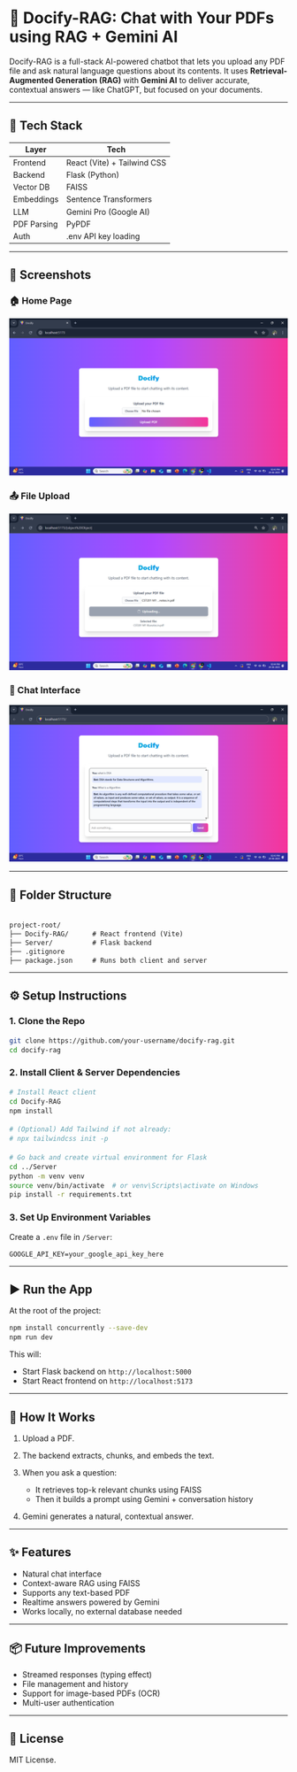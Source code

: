 # 📄 Docify-RAG: Chat with Your PDFs using RAG + Gemini AI

Docify-RAG is a full-stack AI-powered chatbot that lets you upload any PDF file and ask natural language questions about its contents. It uses **Retrieval-Augmented Generation (RAG)** with **Gemini AI** to deliver accurate, contextual answers — like ChatGPT, but focused on your documents.

---

## 🚀 Tech Stack

| Layer       | Tech                          |
|-------------|-------------------------------|
| Frontend    | React (Vite) + Tailwind CSS   |
| Backend     | Flask (Python)                |
| Vector DB   | FAISS                         |
| Embeddings  | Sentence Transformers         |
| LLM         | Gemini Pro (Google AI)        |
| PDF Parsing | PyPDF                         |
| Auth        | .env API key loading          |

---

## 📸 Screenshots

### 🏠 Home Page
![Home Page](./public/image1.png)

### 📤 File Upload
![File Upload](./public/image2.png)

### 💬 Chat Interface
![Chat Interface](./public/image3.png)

---

## 📁 Folder Structure

```

project-root/
├── Docify-RAG/      # React frontend (Vite)
├── Server/          # Flask backend
├── .gitignore
├── package.json     # Runs both client and server

````

---

## ⚙️ Setup Instructions

### 1. Clone the Repo

```bash
git clone https://github.com/your-username/docify-rag.git
cd docify-rag
````

### 2. Install Client & Server Dependencies

```bash
# Install React client
cd Docify-RAG
npm install

# (Optional) Add Tailwind if not already:
# npx tailwindcss init -p

# Go back and create virtual environment for Flask
cd ../Server
python -m venv venv
source venv/bin/activate  # or venv\Scripts\activate on Windows
pip install -r requirements.txt
```

### 3. Set Up Environment Variables

Create a `.env` file in `/Server`:

```
GOOGLE_API_KEY=your_google_api_key_here
```

---

## ▶️ Run the App

At the root of the project:

```bash
npm install concurrently --save-dev
npm run dev
```

This will:

* Start Flask backend on `http://localhost:5000`
* Start React frontend on `http://localhost:5173`

---

## 🧠 How It Works

1. Upload a PDF.
2. The backend extracts, chunks, and embeds the text.
3. When you ask a question:

   * It retrieves top-k relevant chunks using FAISS
   * Then it builds a prompt using Gemini + conversation history
4. Gemini generates a natural, contextual answer.

---

## ✨ Features

* Natural chat interface
* Context-aware RAG using FAISS
* Supports any text-based PDF
* Realtime answers powered by Gemini
* Works locally, no external database needed

---

## 📦 Future Improvements

* Streamed responses (typing effect)
* File management and history
* Support for image-based PDFs (OCR)
* Multi-user authentication

---

## 📄 License

MIT License.
